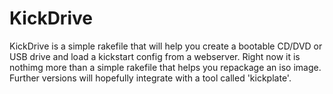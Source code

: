 KickDrive
=========

KickDrive is a simple rakefile that will help you create a bootable CD/DVD or USB drive and load a kickstart config from a webserver. Right now it is nothimg more than a simple rakefile that helps you repackage an iso image. Further versions will hopefully integrate with a tool called 'kickplate'.



